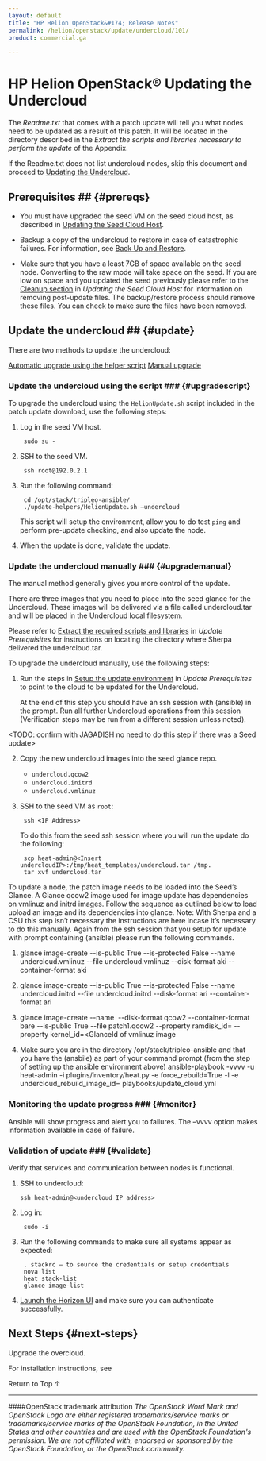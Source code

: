 ```yaml
---
layout: default
title: "HP Helion OpenStack&#174; Release Notes"
permalink: /helion/openstack/update/undercloud/101/
product: commercial.ga

---
```

<!--UNDER REVISION-->


<script>

function PageRefresh {
onLoad="window.refresh"
}

PageRefresh();

</script>
<!--
<p style="font-size: small;"> <a href="/helion/openstack/">&#9664; PREV | <a href="/helion/openstack/">&#9650; UP</a> | <a href="/helion/openstack/faq/">NEXT &#9654; </a></p>
-->
# HP Helion OpenStack&reg; Updating the Undercloud

The *Readme.txt* that comes with a patch update will tell you what nodes need to be updated as a result of this patch. It will be located in the directory described in the *Extract the scripts and libraries necessary to perform the update* of the Appendix.  

If the Readme.txt does not list undercloud nodes, skip this document and proceed to [Updating the Undercloud](/helion/openstack/update/undercloud/101/).
    



## Prerequisites ## {#prereqs}

* You must have upgraded the seed VM on the seed cloud host, as described in [Updating the Seed Cloud Host](/helion/openstack/update/seed/101/).

* Backup a copy of the undercloud to restore in case of catastrophic failures.  For information, see [Back Up and Restore](/helion/openstack/backup.restore/).  

* Make sure that you have a least 7GB of space available on the seed node. Converting to the raw mode will take space on the seed. If you are low on space and you updated the seed previously please refer to the [Cleanup section](/helion/openstack/update/seed/101/) in *Updating the Seed Cloud Host* for information on removing post-update files. The backup/restore process should remove these files. You can check to make sure the files have been removed.

## Update the undercloud ## {#update}

There are two methods to update the undercloud: 

[Automatic upgrade using the helper script](#upgradescript)
[Manual upgrade](#upgrademanual)

### Update the undercloud using the script ### {#upgradescript}

To upgrade the undercloud using the `HelionUpdate.sh` script included in the patch update download, use the following steps:

1. Log in the seed VM host.

		sudo su -

2. SSH to the seed VM.

		ssh root@192.0.2.1 

3. Run the following command:

		cd /opt/stack/tripleo-ansible/
		./update-helpers/HelionUpdate.sh –undercloud

	This script will setup the environment, allow you to do test `ping` and perform pre-update checking, and also update the node.  

4. When the update is done, validate the update. 


### Update the undercloud manually ### {#upgrademanual}

The manual method generally gives you more control of the update. 

There are three images that you need to place into the seed glance for the Undercloud. These images will be delivered via a file called undercloud.tar and will be placed in the Undercloud local filesystem.  

Please refer to [Extract the required scripts and libraries](/helion/openstack/update/prereqs/101/#extract) in *Update Prerequisites* for instructions on locating the directory where Sherpa delivered the undercloud.tar.  



To upgrade the undercloud manually, use the following steps:

1.	Run the steps in [Setup the update environment](/helion/openstack/update/prereqs/101/#setup) in *Update Prerequisites* to point to the cloud to be updated for the Undercloud.  

	At the end of this step you should have an ssh session with (ansible) in the prompt.  Run all further Undercloud operations from this session (Verification steps may be run from a different session unless noted).

<TODO: confirm with JAGADISH no need to do this step if there was a Seed update>


2. Copy the new undercloud images into the seed glance repo.  

	* `undercloud.qcow2` 
	* `undercloud.initrd` 
	* `undercloud.vmlinuz`

3. SSH to the seed VM as `root`:

 		ssh <IP Address>

	To do this from the seed ssh session where you will run the update do the following:

		scp heat-admin@<Insert undercloudIP>:/tmp/heat_templates/undercloud.tar /tmp.  
		tar xvf undercloud.tar 

To update a node, the patch image needs to be loaded into the Seed’s Glance.  A Glance qcow2 image used for image update has dependencies on vmlinuz and initrd images.  Follow the sequence as outlined below to load upload an image and its dependencies into glance.  Note:  With Sherpa and a CSU this step isn’t necessary the instructions are here incase it’s necessary to do this manually.  Again from the ssh session that you setup for update with prompt containing (ansible) please run the following commands.    <TODO CONFIRM NAMES BELOW>

1.	glance image-create --is-public True --is-protected False --name undercloud.vmlinuz --file undercloud.vmlinuz --disk-format aki --container-format aki

2.	glance image-create --is-public True --is-protected False --name undercloud.initrd --file undercloud.initrd --disk-format ari --container-format ari

3.	glance image-create --name <image name> --disk-format qcow2 --container-format bare --is-public True --file patch1.qcow2 --property ramdisk_id=<GlanceId of initrd image>  --property kernel_id=<GlanceId of vmlinuz image

3.	Make sure you are in the directory /opt/stack/tripleo-ansible and that you have the (ansbile) as part of your command prompt (from the step of setting up the ansible environment above)
ansible-playbook -vvvv -u heat-admin -i plugins/inventory/heat.py -e force_rebuild=True -l <IP of undercloud> -e undercloud_rebuild_image_id=<glance Image_ID of undercloud> playbooks/update_cloud.yml


### Monitoring the update progress ### {#monitor}

Ansible will show progress and alert you to failures.  The –vvvv option makes information available in case of failure. 

### Validation of update ### {#validate}

Verify that services and communication between nodes is functional.

1.	SSH to undercloud:

		ssh heat-admin@<undercloud IP address>

2. Log in:

		sudo -i

3. Run the following commands to make sure all systems appear as expected:

		. stackrc – to source the credentials or setup credentials
		nova list
		heat stack-list
		glance image-list

4. [Launch the Horizon UI](/helion/openstack/dashboard/login/) and make sure you can authenticate successfully.

## Next Steps {#next-steps}

Upgrade the overcloud. 

For installation instructions, see 


<a href="#top" style="padding:14px 0px 14px 0px; text-decoration: none;"> Return to Top &#8593; </a>


----
####OpenStack trademark attribution
*The OpenStack Word Mark and OpenStack Logo are either registered trademarks/service marks or trademarks/service marks of the OpenStack Foundation, in the United States and other countries and are used with the OpenStack Foundation's permission. We are not affiliated with, endorsed or sponsored by the OpenStack Foundation, or the OpenStack community.*

